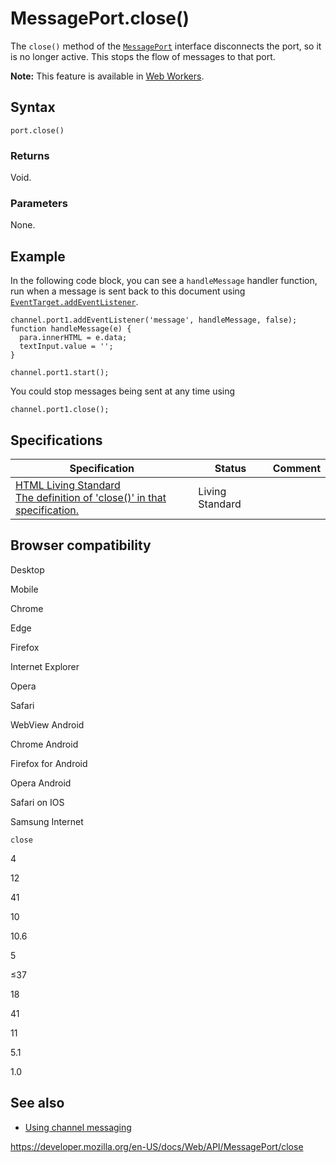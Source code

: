 # MessagePort.close()

The `close()` method of the [`MessagePort`](../messageport) interface disconnects the port, so it is no longer active. This stops the flow of messages to that port.

**Note:** This feature is available in [Web Workers](../web_workers_api).

## Syntax

    port.close()

### Returns

Void.

### Parameters

None.

## Example

In the following code block, you can see a `handleMessage` handler function, run when a message is sent back to this document using [`EventTarget.addEventListener`](../eventtarget/addeventlistener).

    channel.port1.addEventListener('message', handleMessage, false);
    function handleMessage(e) {
      para.innerHTML = e.data;
      textInput.value = '';
    }

    channel.port1.start();

You could stop messages being sent at any time using

    channel.port1.close();

## Specifications

<table><thead><tr class="header"><th>Specification</th><th>Status</th><th>Comment</th></tr></thead><tbody><tr class="odd"><td><a href="https://html.spec.whatwg.org/multipage/web-messaging.html#dom-messageport-close">HTML Living Standard<br />
<span class="small">The definition of 'close()' in that specification.</span></a></td><td><span class="spec-living">Living Standard</span></td><td></td></tr></tbody></table>

## Browser compatibility

Desktop

Mobile

Chrome

Edge

Firefox

Internet Explorer

Opera

Safari

WebView Android

Chrome Android

Firefox for Android

Opera Android

Safari on IOS

Samsung Internet

`close`

4

12

41

10

10.6

5

≤37

18

41

11

5.1

1.0

## See also

- [Using channel messaging](../channel_messaging_api/using_channel_messaging)

<a href="https://developer.mozilla.org/en-US/docs/Web/API/MessagePort/close" class="_attribution-link">https://developer.mozilla.org/en-US/docs/Web/API/MessagePort/close</a>
